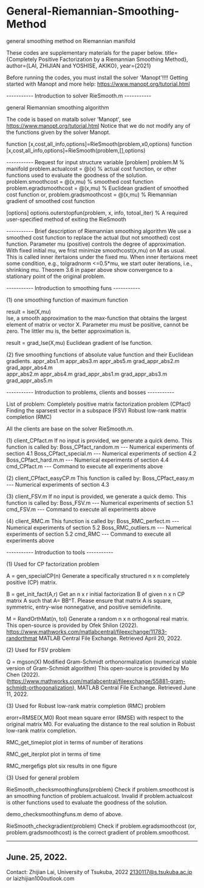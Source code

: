 # General-Riemannian-Smoothing-Method
general smoothing method on Riemannian manifold

These codes are supplementary materials for the paper below.
title={Completely Positive Factorization by a Riemannian Smoothing Method},
author={LAI, ZHIJIAN and YOSHISE, AKIKO},
year={2021}

Before running the codes, you must install the solver 'Manopt'!!!!
Getting started with Manopt and more help: https://www.manopt.org/tutorial.html

----------- Introduction to solver RieSmooth.m -----------

general Riemannian smoothing algorithm

The code is based on matalb solver 'Manopt', see https://www.manopt.org/tutorial.html
Notice that we do not modify any of the functions given by the solver Manopt.

function [x,cost,all_info,options]=RieSmooth(problem,x0,options)
function [x,cost,all_info,options]=RieSmooth(problem,[],options)

----------- Request for input structure variable 
[problem]
problem.M % manifold
problem.actualcost = @(x) % actual cost function, or other functions used to evaluate the goodness of the solution.
problem.smoothcost  = @(x,mu) % smoothed cost function
problem.egradsmoothcost = @(x,mu) % Euclidean gradient of smoothed cost function
or, problem.gradsmoothcost = @(x,mu) % Riemannian gradient of smoothed cost function

[options]
options.outerstopfun(problem, x, info, totoal_iter) % A required user-specified method of exiting the RieSmooth

----------- Brief description of Riemannian smoothing algorithm
We use a smoothed cost function to replace the actual (but not smoothed) cost function. 
Parameter mu (positive) controls the degree of approximation.
With fixed initial mu, we frist minimize smoothcost(x,mu) on M as usual.
This is called inner itertaions under the fixed mu.
When inner itertaions meet some condition, e.g., tolgradnorm <=0.5*mu, we start outer iterations, i.e., shrinking mu. 
Theorem 3.6 in paper above show convergence to a stationary point of the original problem.

----------- Introduction to smoothing funs -----------

(1) one smoothing function of maximum function

result = lse(X,mu)	
    lse, a smooth approximation to the max-function that obtains the largest element of matrix or vector X.
    Parameter mu must be positive, cannot be zero. The littler mu is, the better approximation is.

result = grad_lse(X,mu) 
    Euclidean gradient of lse function.

(2) five smoothing functions of absolute value function and their Euclidean gradients.
    appr_abs1.m       appr_abs3.m       appr_abs5.m       grad_appr_abs2.m  grad_appr_abs4.m  
    appr_abs2.m       appr_abs4.m       grad_appr_abs1.m  grad_appr_abs3.m  grad_appr_abs5.m  

----------- Introduction to problems, clients and bosses -----------

List of problem:
Completely positive matrix factorization problem (CPfact)
Finding the sparsest vector in a subspace (FSV)
Robust low-rank matrix completion (RMC) 

All the clients are base on the solver RieSmooth.m.

(1) client_CPfact.m 
If no input is provided, we generate a quick demo.
This function is called by:
    Boss_CPfact_random.m --- Numerical experiments of section 4.1 
    Boss_CPfact_special.m --- Numerical experiments of section 4.2 
    Boss_CPfact_hard.m.m --- Numerical experiments of section 4.4 
    cmd_CPfact.m --- Command to execute all experiments above

(2) client_CPfact_easyCP.m
This function is called by:
    Boss_CPfact_easy.m  --- Numerical experiments of section 4.3 
    
(3) client_FSV.m 
If no input is provided, we generate a quick demo.
This function is called by:
    Boss_FSV.m  --- Numerical experiments of section 5.1
    cmd_FSV.m --- Command to execute all experiments above

(4) client_RMC.m
This function is called by:
    Boss_RMC_perfect.m  --- Numerical experiments of section 5.2
    Boss_RMC_outliers.m  --- Numerical experiments of section 5.2
    cmd_RMC --- Command to execute all experiments above

----------- Introduction to tools -----------

(1) Used for CP factorization problem

A = gen_specialCP(n) 
    Generate a specifically structured n x n completely positive (CP) matrix.

B = get_init_fact(A,r)
    Get an n x r initial factorization B of given n x n CP matrix A such that A= BB^T.
    Please ensure that matrix A is square, symmetric, entry-wise nonnegative, and positive semidefinite.

M = RandOrthMat(n, tol)
    Generate a random n x n orthogonal real matrix. This open-source is provided by Ofek Shilon (2022). 
    https://www.mathworks.com/matlabcentral/fileexchange/11783-randorthmat 
    MATLAB Central File Exchange. Retrieved April 20, 2022.

(2) Used for FSV problem

Q = mgson(X)
    Modified Gram-Schmidt orthonormalization (numerical stable version of Gram-Schmidt algorithm) 
    This open-source is provided by Mo Chen (2022).
    (https://www.mathworks.com/matlabcentral/fileexchange/55881-gram-schmidt-orthogonalization),
    MATLAB Central File Exchange. Retrieved June 11, 2022.

(3) Used for Robust low-rank matrix completion (RMC)  problem

erorr=RMSE(X,M0)
    Root mean square error (RMSE) with respect to the original matrix M0.
    For evaluating the distance to the real solution in Robust low-rank matrix completion.

RMC_get_timeplot 
    plot in terms of number of iterations

RMC_get_iterplot 
    plot in terms of time

RMC_mergefigs 
    plot six results in one figure

(3) Used for general problem

RieSmooth_checksmoothingfuns(problem)
    Check if problem.smoothcost is an smoothing function of problem.actualcost.
    Invalid if problem.actualcost is other functions used to evaluate the goodness of the solution.

demo_checksmoothingfuns.m 
    demo of above.

RieSmooth_checkgradient(problem)
    Check if problem.egradsmoothcost (or, problem.gradsmoothcost) is the correct gradient
    of problem.smoothcost.

----------------------
June. 25, 2022.
----------------------
Contact:
Zhijian Lai, University of Tsukuba, 2022
2130117@s.tsukuba.ac.jp 
or laizhijian100outlook.com


